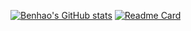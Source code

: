 [![Benhao's GitHub stats](https://github-readme-stats.vercel.app/api?username=QuBenhao&theme=merko&show=reviews,discussions_started,discussions_answered,prs_merged,prs_merged_percentage&show_icons=true)](https://github.com/anuraghazra/github-readme-stats)
[![Readme Card](https://github-readme-stats.vercel.app/api/pin/?username=QuBenhao&repo=display)](https://github.com/anuraghazra/github-readme-stats)
